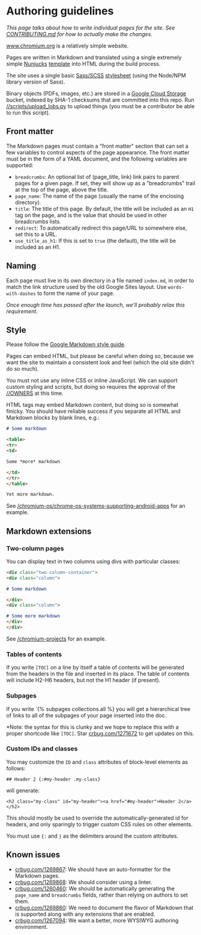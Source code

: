 # Authoring guidelines

*This page talks about how to write individual pages for the site. See
[CONTRIBUTING.md](CONTRIBUTING.md) for how to actually make the changes.*

www.chromium.org is a relatively simple website.

Pages are written in Markdown and translated using a single extremely simple
[Nunjucks](https://mozilla.github.io/nunjucks/)
[template](site/_includes/page.html) into HTML during the build process.

The site uses a single basic [Sass/SCSS](sass-lang.com)
[stylesheet](site/_stylesheets/default.scss)
(using the Node/NPM library version of Sass).

Binary objects (PDFs, images, etc.) are stored in a
[Google Cloud Storage](cloud.google.com/storage) bucket, indexed by
SHA-1 checksums that are committed into this repo. Run
[//scripts/upload_lobs.py](../scripts/upload_lobs.py) to upload things
(you must be a contributor be able to run this script).

## Front matter

The Markdown pages must contain a "front matter" section that can set a few
variables to control aspects of the page appearance. The front matter
must be in the form of a YAML document, and the following variables are
supported:

*   `breadcrumbs`: An optional list of (page_title, link) link pairs to
    parent pages for a given page. If set, they will show up as a
    "breadcrumbs" trail at the top of the page, above the title.
*   `page_name`: The name of the page (usually the name of the enclosing
    directory).
*   `title`: The title of this page. By default, the title will
    be included as an `H1` tag on the page, and is the value that should
    be used in other breadcrumbs lists.
*   `redirect`: To automatically redirect this page/URL to somewhere else,
    set this to a URL.
*   `use_title_as_h1`: If this is set to `true` (the default), the title
    will be included as an H1.

## Naming

Each page must live in its own directory in a file named `index.md`, in
order to match the link structure used by the old Google Sites layout.
Use `words-with-dashes` to form the name of your page.

*Once enough time has passed after the launch, we'll probably relax this
requirement.*

## Style

Please follow the
[Google Markdown style guide](https://github.com/google/styleguide/blob/gh-pages/docguide/style.md).

Pages can embed HTML, but please be careful when doing
so, because we want the site to maintain a consistent look and feel
(which the old site didn't do so much).

You must not use any inline CSS or inline JavaScript. We can support
custom styling and scripts, but doing so requires the approval of the
[//OWNERS](../OWNERS) at this time.

HTML tags may embed Markdown content, but doing so is somewhat finicky.
You should have reliable success if you separate all HTML and Markdown
blocks by blank lines, e.g.:

```md
# Some markdown

<table>
<tr>
<td>

Some *more* markdown

</td>
</tr>
</table>

Yet more markdown.
```

See [/chromium-os/chrome-os-systems-supporting-android-apps](https://new.chromium.org/chromium-os/chrome-os-systems-supporting-android-apps)
for an example.

## Markdown extensions

### Two-column pages

You can display text in two columns using divs with particular classes:

```md
<div class="two-column-container">
<div class="column">

# Some markdown

</div>
<div class="column">

# Some more markdown
</div>
</div>
```

See [/chromium-projects](https://new.chromium.org/chromium-projects)
for an example.

### Tables of contents

If you write `[TOC]` on a line by itself a table of contents will be
generated from the headers in the file and inserted in its place.
The table of contents will include H2-H6 headers, but not the
H1 header (if present).

### Subpages

If you write `{% subpages collections.all %} you will get a hierarchical
tree of links to all of the subpages of your page inserted into the doc.

*Note: the syntax for this is clunky and we hope to replace this with a
proper shortcode like `[TOC]`. Star [crbug.com/1271672](crbug.com/1271672)
to get updates on this.

### Custom IDs and classes

You may customize the `ID` and `class` attributes of block-level elements
as follows:

```
## Header 2 {:#my-header .my-class}
```

will generate:

```
<h2 class="my-class" id="my-header"><a href="#my-header">Header 2</a></h2>
```

This should mostly be used to override the automatically-generated id
for headers, and only sparingly to trigger custom CSS rules on other
elements.

You must use `{:` and `}` as the delimiters around the custom attributes.

## Known issues

*   [crbug.com/1269867](crbug.com/1269867): We should have an auto-formatter
    for the Markdown pages.
*   [crbug.com/1269868](crbug.com/1269868): We should consider using a linter.
*   [crbug.com/1260460](crbug.com/1260460): We should be automatically
    generating the `page_name` and `breadcrumbs` fields, rather than relying
    on authors to set them.
*   [crbug.com/1269860](crbug.com/1269860): We need to document the flavor
    of Markdown that is supported along with any extensions that are enabled.
*   [crbug.com/1267094](crbug.com/1267094): We want a better, more WYSIWYG
    authoring environment.
